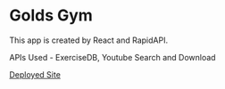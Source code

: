 # Golds Gym

This app is created by React and RapidAPI.

APIs Used - ExerciseDB, Youtube Search and Download

[Deployed Site](https://classy-arithmetic-43d320.netlify.app/)
